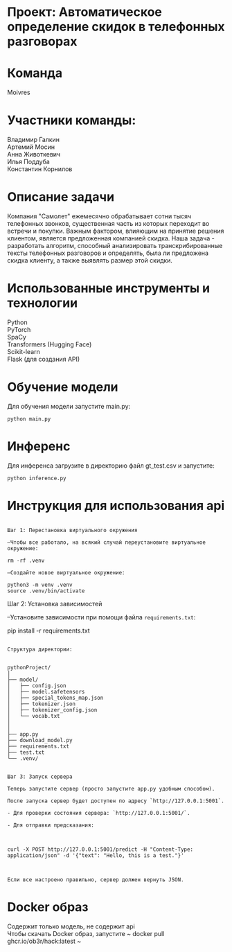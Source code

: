 # Проект: Автоматическое определение скидок в телефонных разговорах
# Команда
Moivres
# Участники команды:
Владимир Галкин\
Артемий Мосин\
Анна Животкевич\
Илья Поддуба\
Константин Корнилов
# Описание задачи
Компания "Самолет" ежемесячно обрабатывает сотни тысяч телефонных звонков, существенная часть из которых переходит во встречи и покупки. Важным фактором, влияющим на принятие решения клиентом, является предложенная компанией скидка. Наша задача - разработать алгоритм, способный анализировать транскрибированные тексты телефонных разговоров и определять, была ли предложена скидка клиенту, а также выявлять размер этой скидки.
# Использованные инструменты и технологии
Python\
PyTorch\
SpaCy\
Transformers (Hugging Face)\
Scikit-learn\
Flask (для создания API)
# Обучение модели 
Для обучения модели запустите main.py:
~~~~~~~~~~~~~~~~~~~~~~~~~~~~~
python main.py
~~~~~~~~~~~~~~~~~~~~~~~~~~~~~
# Инференс
Для инференса загрузите в директорию файл gt_test.csv и запустите:
~~~~~~~~~~~~~~~~~~~~~~~~~~~~~
python inference.py
~~~~~~~~~~~~~~~~~~~~~~~~~~~~~
# Инструкция для использования api
~~~~~~~~~~~~~~~~~~~~~~~~~~~~~

Шаг 1: Перестановка виртуального окружения

–Чтобы все работало, на всякий случай переустановите виртуальное окружение:

rm -rf .venv

–Создайте новое виртуальное окружение:

python3 -m venv .venv
source .venv/bin/activate

~~~~~~~~~~~~~~~~~~~~~~~~~~~~~

Шаг 2: Установка зависимостей

–Установите зависимости при помощи файла `requirements.txt`:

pip install -r requirements.txt

~~~~~~~~~~~~~~~~~~~~~~~~~~~~~

Структура директории:


pythonProject/
│
├── model/
│   ├── config.json
│   ├── model.safetensors
│   ├── special_tokens_map.json
│   ├── tokenizer.json
│   ├── tokenizer_config.json
│   └── vocab.txt
│   
│
├── app.py
├── download_model.py
├── requirements.txt
├── test.txt
└── .venv/


Шаг 3: Запуск сервера

Теперь запустите сервер (просто запустите app.py удобным способом).

После запуска сервер будет доступен по адресу `http://127.0.0.1:5001`.

- Для проверки состояния сервера: `http://127.0.0.1:5001/`.

- Для отправки предсказания:



curl -X POST http://127.0.0.1:5001/predict -H "Content-Type: application/json" -d '{"text": "Hello, this is a test."}'



Если все настроено правильно, сервер должен вернуть JSON.
~~~~~~~~~~~~~~~~~~~~~~~~~~~~~
# Docker образ
Содержит только модель, не содержит api\
Чтобы скачать Docker образ, запустите
~
docker pull ghcr.io/ob3r/hack:latest
~
